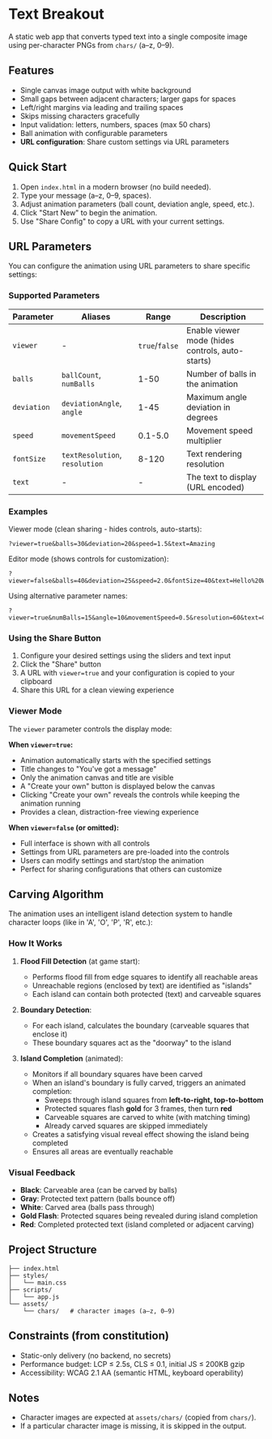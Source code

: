 # Text Breakout

A static web app that converts typed text into a single composite image using per-character PNGs from `chars/` (a–z, 0–9).

## Features
- Single canvas image output with white background
- Small gaps between adjacent characters; larger gaps for spaces
- Left/right margins via leading and trailing spaces
- Skips missing characters gracefully
- Input validation: letters, numbers, spaces (max 50 chars)
- Ball animation with configurable parameters
- **URL configuration**: Share custom settings via URL parameters

## Quick Start
1. Open `index.html` in a modern browser (no build needed).
2. Type your message (a–z, 0–9, spaces).
3. Adjust animation parameters (ball count, deviation angle, speed, etc.).
4. Click "Start New" to begin the animation.
5. Use "Share Config" to copy a URL with your current settings.

## URL Parameters

You can configure the animation using URL parameters to share specific settings:

### Supported Parameters

| Parameter | Aliases | Range | Description |
|-----------|---------|-------|-------------|
| `viewer` | - | `true`/`false` | Enable viewer mode (hides controls, auto-starts) |
| `balls` | `ballCount`, `numBalls` | 1-50 | Number of balls in the animation |
| `deviation` | `deviationAngle`, `angle` | 1-45 | Maximum angle deviation in degrees |
| `speed` | `movementSpeed` | 0.1-5.0 | Movement speed multiplier |
| `fontSize` | `textResolution`, `resolution` | 8-120 | Text rendering resolution |
| `text` | - | - | The text to display (URL encoded) |

### Examples

Viewer mode (clean sharing - hides controls, auto-starts):
```
?viewer=true&balls=30&deviation=20&speed=1.5&text=Amazing
```

Editor mode (shows controls for customization):
```
?viewer=false&balls=40&deviation=25&speed=2.0&fontSize=40&text=Hello%20World
```

Using alternative parameter names:
```
?viewer=true&numBalls=15&angle=10&movementSpeed=0.5&resolution=60&text=Cool!
```

### Using the Share Button

1. Configure your desired settings using the sliders and text input
2. Click the "Share" button
3. A URL with `viewer=true` and your configuration is copied to your clipboard
4. Share this URL for a clean viewing experience

### Viewer Mode

The `viewer` parameter controls the display mode:

**When `viewer=true`:**
- Animation automatically starts with the specified settings
- Title changes to "You've got a message"
- Only the animation canvas and title are visible
- A "Create your own" button is displayed below the canvas
- Clicking "Create your own" reveals the controls while keeping the animation running
- Provides a clean, distraction-free viewing experience

**When `viewer=false` (or omitted):**
- Full interface is shown with all controls
- Settings from URL parameters are pre-loaded into the controls
- Users can modify settings and start/stop the animation
- Perfect for sharing configurations that others can customize

## Carving Algorithm

The animation uses an intelligent island detection system to handle character loops (like in 'A', 'O', 'P', 'R', etc.):

### How It Works

1. **Flood Fill Detection** (at game start):
   - Performs flood fill from edge squares to identify all reachable areas
   - Unreachable regions (enclosed by text) are identified as "islands"
   - Each island can contain both protected (text) and carveable squares

2. **Boundary Detection**:
   - For each island, calculates the boundary (carveable squares that enclose it)
   - These boundary squares act as the "doorway" to the island

3. **Island Completion** (animated):
   - Monitors if all boundary squares have been carved
   - When an island's boundary is fully carved, triggers an animated completion:
     - Sweeps through island squares from **left-to-right, top-to-bottom**
     - Protected squares flash **gold** for 3 frames, then turn **red**
     - Carveable squares are carved to white (with matching timing)
     - Already carved squares are skipped immediately
   - Creates a satisfying visual reveal effect showing the island being completed
   - Ensures all areas are eventually reachable

### Visual Feedback

- **Black**: Carveable area (can be carved by balls)
- **Gray**: Protected text pattern (balls bounce off)
- **White**: Carved area (balls pass through)
- **Gold Flash**: Protected squares being revealed during island completion
- **Red**: Completed protected text (island completed or adjacent carving)

## Project Structure
```
├── index.html
├── styles/
│   └── main.css
├── scripts/
│   └── app.js
└── assets/
    └── chars/   # character images (a–z, 0–9)
```

## Constraints (from constitution)
- Static-only delivery (no backend, no secrets)
- Performance budget: LCP ≤ 2.5s, CLS ≤ 0.1, initial JS ≤ 200KB gzip
- Accessibility: WCAG 2.1 AA (semantic HTML, keyboard operability)

## Notes
- Character images are expected at `assets/chars/` (copied from `chars/`).
- If a particular character image is missing, it is skipped in the output.
